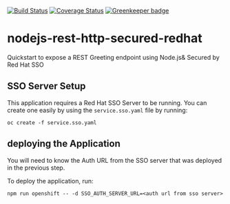 [![Build Status](https://travis-ci.org/nodeshift-starters/nodejs-rest-http-secured-redhat.svg?branch=master)](https://travis-ci.org/nodeshift-starters/nodejs-rest-http-secured-redhat) [![Coverage Status](https://coveralls.io/repos/github/nodeshift-starters/nodejs-rest-http-secured-redhat/badge.svg?branch=master)](https://coveralls.io/github/nodeshift-starters/nodejs-rest-http-secured-redhat?branch=master) [![Greenkeeper badge](https://badges.greenkeeper.io/nodeshift-starters/nodejs-rest-http-secured-redhat.svg)](https://greenkeeper.io/)

# nodejs-rest-http-secured-redhat
Quickstart to expose a REST Greeting endpoint using Node.js&amp; Secured by Red Hat SSO


## SSO Server Setup

This application requires a Red Hat SSO Server to be running.  You can create one easily by using the `service.sso.yaml` file by running:

    oc create -f service.sso.yaml


## deploying the Application

You will need to know the Auth URL from the SSO server that was deployed in the previous step.

To deploy the application, run:

    npm run openshift -- -d SSO_AUTH_SERVER_URL=<auth url from sso server>
